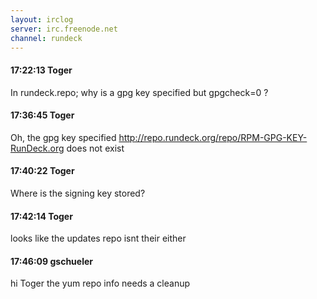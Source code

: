 ```yaml
---
layout: irclog
server: irc.freenode.net
channel: rundeck
---
```


#### 17:22:13 Toger
 In rundeck.repo; why is a gpg key specified but gpgcheck=0 ?
#### 17:36:45 Toger
 Oh, the gpg key specified http://repo.rundeck.org/repo/RPM-GPG-KEY-RunDeck.org does not exist
#### 17:40:22 Toger
 Where is the signing key stored?
#### 17:42:14 Toger
 looks like the updates repo isnt their either
#### 17:46:09 gschueler
 hi Toger the yum repo info needs a cleanup
